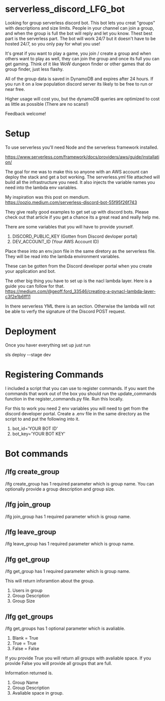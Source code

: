 # serverless_discord_LFG_bot

Looking for group serverless discord bot. This bot lets you creat "groups" with descriptions and size limits. People in your channel can join a group, and when the group is full the bot will reply and let you know. Thest best part is the serverless part. The bot will work 24/7 but it doesn't have to be hosted 24/7, so you only pay for what you use!

It's great if you want to play a game, you join / create a group and when others want to play as well, they can join the group and once its full you can get gaming. Think of it like WoW dungeon finder or other games that do group finder, just less flashy.

All of the group data is saved in DynamoDB and expires after 24 hours. If you run it on a low population discord server its likely to be free to run or near free.

Higher usage will cost you, but the dynamoDB queries are optimized to cost as little as possible (There are no scans!)

Feedback welcome!

# Setup

To use serverless you'll need Node and the serverless framework installed.

https://www.serverless.com/framework/docs/providers/aws/guide/installation/

The goal for me was to make this so anyone with an AWS account can deploy the stack and get a bot working. The serverless.yml file attached will build all the infrastructure you need. It also injects the variable names you need into the lambda env variables.

My inspiration was this post on mendium. https://oozio.medium.com/serverless-discord-bot-55f95f26f743

They give really good examples to get set up with discord bots. Please check out that article if you get a chance its a great read and really help me.

There are some variables that you will have to provide yourself.

1. DISCORD_PUBLIC_KEY (Gotten from Discord devloper portal)
2. DEV_ACCOUNT_ID (Your AWS Account ID)

Place these into an env.json file in the same diretory as the serverless file. They will be read into the lambda environment variables.

These can be gotten from the Discord developer portal when you create your application and bot.

The other big thing you have to set up is the nacl lambda layer. Here is a guide you can follow for that.
https://medium.com/@geoff.ford_33546/creating-a-pynacl-lambda-layer-c3f2e1b6ff11

In there serverless YML there is an <ENTER YOUR LAYER ARN HERE> section. Otherwise the lambda will not be able to verfy the signature of the Discord POST request.

# Deployment

Once you haver everything set up just run

sls deploy --stage dev

# Registering Commands

I included a script that you can use to register commands. If you want the commands that work out of the box you should run the update_commands function in the register_commands.py file. Run this locally.

For this to work you need 2 env variables you will need to get from the discord developer portal. Create a .env file in the same directory as the script to and put the following into it.

1. bot_id='YOUR BOT ID'
2. bot_key='YOUR BOT KEY'

# Bot commands

## /lfg create_group

/lfg create_group has 1 required parameter which is group name. You can optionally provide a group description and group size.

## /lfg join_group

/lfg join_group has 1 required parameter which is group name.

## /lfg leave_group

/lfg leave_group has 1 required parameter which is group name.

## /lfg get_group

/lfg get_group has 1 required parameter which is group name.

This will return inforamtion about the group.

1. Users in group
1. Group Description
1. Group Size

## /lfg get_groups

/lfg get_groups has 1 optional parameter which is avaliable.

1. Blank = True
1. True = True
1. False = False

If you provide True you will return all groups with avaliable space.
If you provide False you will provide all groups that are full.

Information returned is.

1. Group Name
1. Group Description
1. Avaliable space in group.
